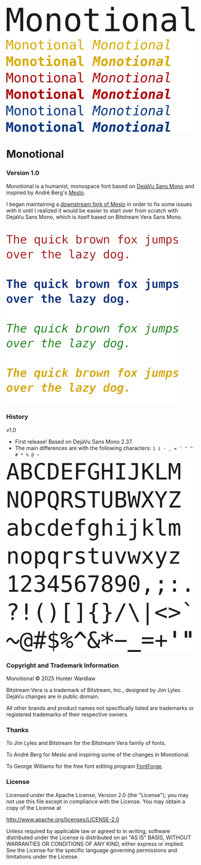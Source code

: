 ![Typeface graphic](doc/monotional.png)

# Monotional

### Version 1.0

Monotional is a humanist, monospace font based on 
[DejaVu Sans Mono](https://github.com/dejavu-fonts/dejavu-fonts) and 
inspired by André Berg's [Meslo](https://github.com/andreberg/Meslo-Font).

I began maintaining a 
[downstream fork of Meslo](https://github.com/regularhunter/Meslo-Font/) 
in order to fix some issues with it until I realized it would be easier to 
start over from scratch with DejaVu Sans Mono, which is itself based on 
Bitstream Vera Sans Mono.

![Ipsum lorem](doc/monotional-ipsumlorem-s.png)

### History

v1.0

 * First release! Based on DejaVu Sans Mono 2.37.
 * The main differences are with the following characters: ` 1 i - _ = ' " ^ # * % @ ~ `

![Version 1.0 glyphs](doc/monotional-glyphs-s.png)

### Copyright and Trademark Information

Monotional © 2025 Hunter Wardlaw

Bitstream Vera is a trademark of Bitstream, Inc., designed by Jim Lyles. 
DejaVu changes are in public domain.

All other brands and product names not specifically listed are trademarks or 
registered trademarks of their respective owners.

### Thanks

To Jim Lyles and Bitstream for the Bitstream Vera family of fonts.

To André Berg for Meslo and inspiring some of the changes in Monotional.

To George Williams for the free font editing program 
[FontForge](http://fontforge.org).

### License

Licensed under the Apache License, Version 2.0 (the "License");
you may not use this file except in compliance with the License.
You may obtain a copy of the License at

http://www.apache.org/licenses/LICENSE-2.0

Unless required by applicable law or agreed to in writing, software
distributed under the License is distributed on an "AS IS" BASIS,
WITHOUT WARRANTIES OR CONDITIONS OF ANY KIND, either express or implied.
See the License for the specific language governing permissions and
limitations under the License.


